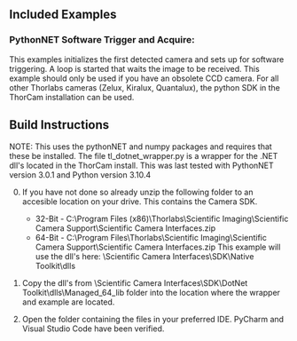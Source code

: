 ## Included Examples

### PythonNET Software Trigger and Acquire: 
This examples initializes the first detected camera and sets up for software triggering. A loop is started that waits the image to be received. This example should only be used if you have an obsolete CCD camera. For all other Thorlabs cameras (Zelux, Kiralux, Quantalux), the python SDK in the ThorCam installation can be used. 


## Build Instructions
NOTE: This uses the pythonNET and numpy packages and requires that these be installed. The file tl_dotnet_wrapper.py is a wrapper for the .NET dll's located in the ThorCam install. This was last tested with PythonNET version 3.0.1 and Python version 3.10.4

0. If you have not done so already unzip the following folder to an accesible location on your drive. This contains the Camera SDK. 

   * 32-Bit - C:\Program Files (x86)\Thorlabs\Scientific Imaging\Scientific Camera Support\Scientific Camera Interfaces.zip
   * 64-Bit - C:\Program Files\Thorlabs\Scientific Imaging\Scientific Camera Support\Scientific Camera Interfaces.zip
This example will use the dll's here: \Scientific Camera Interfaces\SDK\Native Toolkit\dlls

1. Copy the dll's from \Scientific Camera Interfaces\SDK\DotNet Toolkit\dlls\Managed_64_lib folder into the location where the wrapper and example are located. 
2. Open the folder containing the files in your preferred IDE. PyCharm and Visual Studio Code have been verified. 





